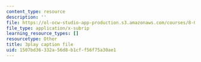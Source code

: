 ```yaml
---
content_type: resource
description: ''
file: https://ol-ocw-studio-app-production.s3.amazonaws.com/courses/8-01sc-classical-mechanics-fall-2016/1507bd36332a56d8b1cff56f75a30ae1_mLLUgcvQLgY.vtt
file_type: application/x-subrip
learning_resource_types: []
resourcetype: Other
title: 3play caption file
uid: 1507bd36-332a-56d8-b1cf-f56f75a30ae1
---
```

